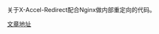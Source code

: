 关于X-Accel-Redirect配合Nginx做内部重定向的代码。

[文章地址](http://keepmoving.ren/2019/03/10/nginx/x-accel-redirect-with-nginx/)

